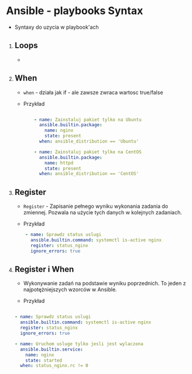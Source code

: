 # Ansible - playbooks Syntax

- Syntaxy do uzycia w playbook'ach

1. Loops
    - 

    - 

2. When
    - 

    - `when` - działa jak if - ale zawsze zwraca wartosc true/false

    - Przykład
        ```yaml

            - name: Zainstaluj pakiet tylko na Ubuntu
              ansible.builtin.package:
                name: nginx
                state: present
              when: ansible_distribution == 'Ubuntu'

            - name: Zainstaluj pakiet tylko na CentOS
              ansible.builtin.package:
                name: httpd
                state: present
              when: ansible_distribution == 'CentOS'

        ```

3. Register
    - 

    - `Register` - Zapisanie pełnego wyniku wykonania zadania do zmiennej. Pozwala na użycie tych danych w kolejnych zadaniach.

    - Przykład
    ```yaml
        - name: Sprawdz status uslugi
          ansible.builtin.command: systemctl is-active nginx
          register: status_nginx
          ignore_errors: true
    ```

4. Register i When
    - 

    - Wykonywanie zadań na podstawie wyniku poprzednich. To jeden z najpotężniejszych wzorców w Ansible.

    - Przykład
    ```yaml
    
    - name: Sprawdz status uslugi
      ansible.builtin.command: systemctl is-active nginx
      register: status_nginx
      ignore_errors: true

    - name: Uruchom usluge tylko jesli jest wylaczona
      ansible.builtin.service:
        name: nginx
        state: started
      when: status_nginx.rc != 0

    ```